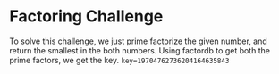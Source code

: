 # Factoring Challenge 
To solve this challenge, we just prime factorize the given number, and return the smallest in the both numbers. 
Using factordb to get both the prime factors, we get the key. 
```key=19704762736204164635843```